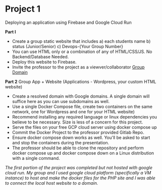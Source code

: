 # Project 1
Deploying an application using Firebase and Google Cloud Run

**Part I**
- Create a group static website that includes a) each students name b) status (Junior/Senior) c) Devops-{Your Group Number}
- You can use HTML only or a combination of any of HTML/CSS/JS.  No Backend/Database Needed.
- Deploy this website to Firebase.
- Invite the professor to the project as a viewver/collaborator
[Group Domain](https://devopsproject1-6ab90.firebaseapp.com/)

**Part 2**
Group App + Website (Applications - Wordpress, your custom HTML website)
- Create a resolved domain with Google domains.  A single domain will suffice here as you can use subdomains as well.   
- Use a single Docker Compose file, create two containers on the same network, one for Wordpress and one for your HTML website)
- Recommend installing any required language or linux dependencies you believe to be necessary.   Size is less of a concern for this project.
- Serve the files on your free GCP cloud server using docker compose up
- Commit the Docker Project to the professor provided Gitlab Repo.
- Ensure docker compose down works as well.  You'll be asked to start and stop the containers during the presentation.
- The professor should be able to clone the repository and perform docker compose up  and docker compose down on a Linux distribution with a single command.

_The first portion of the project was completed but not hosted with google cloud run. My group and I used google cloud platform (specifically a VM instance) to host and make the docker files for the PHP site and I was able to connect the local host website to a domain._
